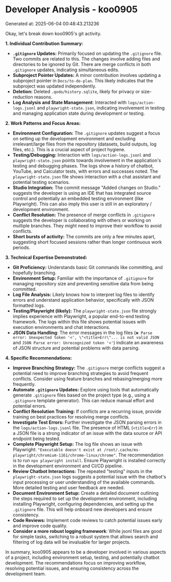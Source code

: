 # Developer Analysis - koo0905
Generated at: 2025-06-04 00:48:43.213236

Okay, let's break down koo0905's git activity.

**1. Individual Contribution Summary:**

*   **`.gitignore` Updates:** Primarily focused on updating the `.gitignore` file.  Two commits are related to this. The changes involve adding files and directories to be ignored by Git.  There are merge conflicts in both `.gitignore` updates, indicating simultaneous edits.
*   **Subproject Pointer Updates:**  A minor contribution involves updating a subproject pointer in `Docs/to-do-plan`.  This likely indicates that the subproject was updated independently.
*   **Deletion:** Deleted `.qodo/history.sqlite`, likely for privacy or size-reduction reasons.
*   **Log Analysis and State Management**: Interacted with `logs/action-logs.jsonl` and `playwright-state.json`, indicating involvement in testing and managing application state during development or testing.

**2. Work Patterns and Focus Areas:**

*   **Environment Configuration:** The `.gitignore` updates suggest a focus on setting up the development environment and excluding irrelevant/large files from the repository (datasets, build outputs, log files, etc.). This is a crucial aspect of project hygiene.
*   **Testing/Debugging:** Interaction with `logs/action-logs.jsonl` and `playwright-state.json` points towards involvement in the application's testing and debugging phases. The logs show a history of chatbot, YouTube, and Calculator tests, with errors and successes noted. The `playwright-state.json` file shows interaction with a chat assistant and potential testing scenarios.
*   **Studio Integration:** The commit message "Added changes on Studio." suggests the developer is using an IDE that has integrated source control and potentially an embedded testing environment (like Playwright). This can also imply this user is still in an exploratory / development environment.
*   **Conflict Resolution:**  The presence of merge conflicts in `.gitignore` suggests the developer is collaborating with others or working on multiple branches. They might need to improve their workflow to avoid conflicts.
*   **Short bursts of activity:**  The commits are only a few minutes apart, suggesting short focused sessions rather than longer continuous work periods.

**3. Technical Expertise Demonstrated:**

*   **Git Proficiency:**  Understands basic Git commands like committing, and hopefully branching.
*   **Environment Setup:** Familiar with the importance of `.gitignore` for managing repository size and preventing sensitive data from being committed.
*   **Log File Analysis:** Likely knows how to interpret log files to identify errors and understand application behavior, specifically with JSON formatted logs.
*   **Testing/Playwright (likely):** The `playwright-state.json` file strongly implies experience with Playwright, a popular end-to-end testing framework. The logs within this file shows potential issues with execution environments and chat interactions.
*   **JSON Data Handling**: The error messages in the log files (`❌ Parse error: Unexpected token '<', \"<title>Err\"... is not valid JSON` and `JSON Parse error: Unrecognized token '<'`) indicate an awareness of JSON structure and potential problems with data parsing.

**4. Specific Recommendations:**

*   **Improve Branching Strategy:**  The `.gitignore` merge conflicts suggest a potential need to improve branching strategies to avoid frequent conflicts. Consider using feature branches and rebasing/merging more frequently.
*   **Automate `.gitignore` Updates:** Explore using tools that automatically generate `.gitignore` files based on the project type (e.g., using a `.gitignore` template generator). This can reduce manual effort and potential errors.
*   **Conflict Resolution Training:** If conflicts are a recurring issue, provide training on best practices for resolving merge conflicts.
*   **Investigate Test Errors:** Further investigate the JSON parsing errors in the `logs/action-logs.jsonl` file.  The presence of HTML (`<title>Err`) in a JSON file is a strong indicator of an issue with the data source or API endpoint being tested.
*   **Complete Playwright Setup:** The log file shows an issue with Playwright: `"Executable doesn't exist at /root/.cache/ms-playwright/chromium-1161/chrome-linux/chrome"`. The recommendation is to run `npx playwright install`. Ensure Playwright is installed correctly in the development environment and CI/CD pipeline.
*   **Review Chatbot Interactions:**  The repeated "testing" inputs in the `playwright-state.json` logs suggests a potential issue with the chatbot's input processing or user understanding of the available commands. More detailed testing and user feedback are needed.
*   **Document Environment Setup:** Create a detailed document outlining the steps required to set up the development environment, including installing Playwright, configuring dependencies, and setting up the `.gitignore` file.  This will help onboard new developers and ensure consistency.
*   **Code Reviews:** Implement code reviews to catch potential issues early and improve code quality.
*   **Consider a more robust logging framework**: While jsonl files are good for simple tasks, switching to a robust system that allows search and filtering of log data will be invaluable for larger projects.

In summary, koo0905 appears to be a developer involved in various aspects of a project, including environment setup, testing, and potentially chatbot development. The recommendations focus on improving workflow, resolving potential issues, and ensuring consistency across the development team.
